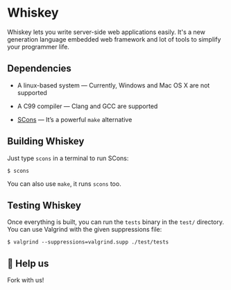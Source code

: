 Whiskey
=============================================

Whiskey lets you write server-side web applications easily.
It's a new generation language embedded web framework and
lot of tools to simplify your programmer life.


## Dependencies

- A linux-based system — Currently, Windows and Mac OS X are not supported

- A C99 compiler — Clang and GCC are supported

- [SCons] — It’s a powerful `make` alternative


## Building Whiskey

Just type `scons` in a terminal to run SCons:

```
$ scons
```

You can also use `make`, it runs `scons` too.


## Testing Whiskey

Once everything is built, you can run the `tests` binary in the `test/`
directory. You can use Valgrind with the given suppressions file:

```
$ valgrind --suppressions=valgrind.supp ./test/tests
```


## :rocket: Help us

Fork with us!

[SCons]: http://www.scons.org/
